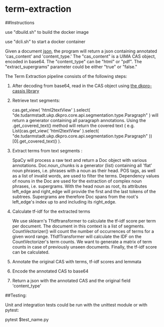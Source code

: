 # term-extraction

##Instructions

use "dbuild.sh" to build the docker image

use "dcli.sh" to start a docker container

Given a document [json](https://github.com/alina-crosslang/term-extraction/blob/master/example.json), the program will return a json containing annotated 'cas_content' and 'content_type.'
The "cas_content" is a UIMA CAS object, encoded in base64. The "content_type" can be "html" or "pdf". The "extract_supergrams" parameter could be either "true" or "false."


The Term Extraction pipeline consists of the following steps:

1. After decoding from base64, read in the CAS object using [the dkpro-cassis library](https://github.com/dkpro/dkpro-cassis)
2. Retrieve text segments:

   cas.get_view( 'html2textView' ).select( "de.tudarmstadt.ukp.dkpro.core.api.segmentation.type.Paragraph" ) will return a generator containing all paragraph annotations. Using the .get_covered_text() method will return the covered text ( e.g. List(cas.get_view( 'html2textView' ).select( "de.tudarmstadt.ukp.dkpro.core.api.segmentation.type.Paragraph" ))[0].get_covered_text() ).
   
3. Extract terms from text segments :
   
   SpaCy will process a raw text and return a Doc object with various annotations. 
   Doc.noun_chunks is a generator (list) containing all 'flat' noun phrases, i.e. phrases with a noun as their head.
   POS tags, as well as a list of invalid words, are used to filter the terms.
   Dependency values of nouns in the Doc are used for the extraction of complex noun phrases, i.e. supergrams. 
   With the head noun as root, its attributes left_edge and right_edge will provide the first and the last tokens of the subtrees.
   Supergrams are therefore Doc spans from the root's left_edge's index up to and including its right_edge.

4. Calculate tf-idf for the extracted terms

   We use sklearn's Tfidftransformer to calculate the tf-idf score per term per document. 
   The document in this context is a list of segments.
   CountVectorizer() will count the number of occurrences of terms for a given word range.
   TfidfTransformer will calculate the IDF on the CountVectorizer's term counts.
   We want to generate a matrix of term counts in case of previously unseen documents.
   Finally, the tf-idf score can be calculated.
   
5. Annotate the original CAS with terms, tf-idf scores and lemmata
6. Encode the annotated CAS to base64
7. Return a json with the annotated CAS and the original field 'content_type'

##Testing:

Unit and integration tests could be run with the unittest module or with pytest:

pytest $test_name.py